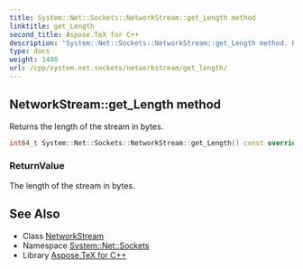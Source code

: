```yaml
---
title: System::Net::Sockets::NetworkStream::get_Length method
linktitle: get_Length
second_title: Aspose.TeX for C++
description: 'System::Net::Sockets::NetworkStream::get_Length method. Returns the length of the stream in bytes in C++.'
type: docs
weight: 1400
url: /cpp/system.net.sockets/networkstream/get_length/
---
```

## NetworkStream::get_Length method


Returns the length of the stream in bytes.

```cpp
int64_t System::Net::Sockets::NetworkStream::get_Length() const override
```


### ReturnValue

The length of the stream in bytes.

## See Also

* Class [NetworkStream](../)
* Namespace [System::Net::Sockets](../../)
* Library [Aspose.TeX for C++](../../../)
